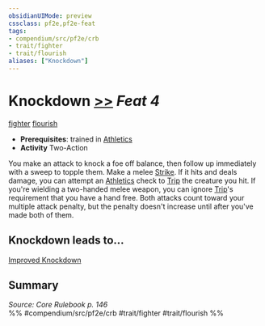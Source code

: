 ```yaml
---
obsidianUIMode: preview
cssclass: pf2e,pf2e-feat
tags:
- compendium/src/pf2e/crb
- trait/fighter
- trait/flourish
aliases: ["Knockdown"]
---
```

# Knockdown  [>>](chapter-9-playing-the-game.md#Actions "Two-Action") *Feat 4*  
[fighter](Reference/Rules/Traits/fighter.md "Fighter Class Trait")  [flourish](flourish.md "Flourish Combat Trait")  

- **Prerequisites**: trained in [Athletics](skills.md#Athletics)
- **Activity** Two-Action

You make an attack to knock a foe off balance, then follow up immediately with a sweep to topple them. Make a melee [Strike](strike.md). If it hits and deals damage, you can attempt an [Athletics](skills.md#Athletics) check to [Trip](Reference/Rules/Actions/trip.md) the creature you hit. If you're wielding a two-handed melee weapon, you can ignore [Trip](Reference/Rules/Actions/trip.md)'s requirement that you have a hand free. Both attacks count toward your multiple attack penalty, but the penalty doesn't increase until after you've made both of them.

## Knockdown leads to...

[Improved Knockdown](Reference/Compendium/Feats/improved-knockdown.md)

## Summary

*Source: Core Rulebook p. 146*  
%% #compendium/src/pf2e/crb #trait/fighter #trait/flourish %%